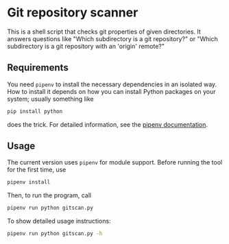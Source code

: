 # Git repository scanner

This is a shell script that checks git properties of given directories. It
answers questions like "Which subdirectory is a git repository?" or "Which
subdirectory is a git repository with an 'origin' remote?"

## Requirements

You need `pipenv` to install the necessary dependencies in an isolated way. How
to install it depends on how you can install Python packages on your system;
usually something like

```sh
pip install python
```

does the trick. For detailed information, see the [pipenv
documentation](https://github.com/pypa/pipenv).


## Usage

The current version uses `pipenv` for module support. Before running the tool
for the first time, use

```sh
pipenv install
```

Then, to run the program, call

```sh
pipenv run python gitscan.py
```

To show detailed usage instructions:

```sh
pipenv run python gitscan.py -h
```
